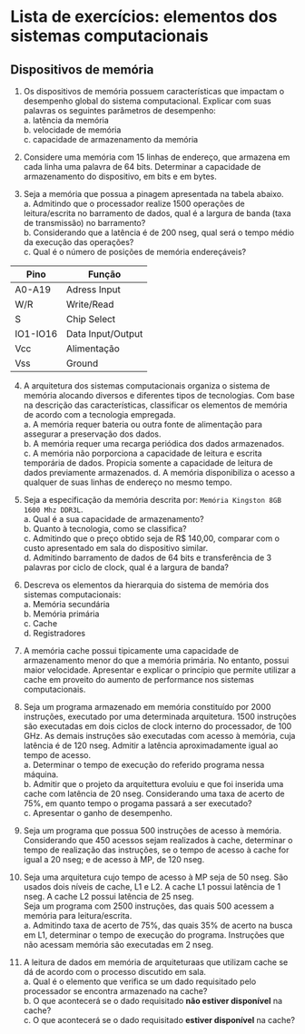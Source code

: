 # Lista de exercícios: elementos dos sistemas computacionais
## Dispositivos de memória

1. Os dispositivos de memória possuem características que impactam o desempenho global do sistema computacional.
Explicar com suas palavras os seguintes parâmetros de desempenho:  
a. latência da memória  
b. velocidade de memória  
c. capacidade de armazenamento da memória

2. Considere uma memória com 15 linhas de endereço, que armazena em cada linha uma palavra de 64 bits.
Determinar a capacidade de armazenamento do dispositivo, em bits e em bytes.

3. Seja a memória que possua a pinagem apresentada na tabela abaixo.  
a. Admitindo que o processador realize 1500 operações de leitura/escrita no barramento de dados, qual é a largura de banda
(taxa de transmissão) no barramento?   
b. Considerando que a latência é de 200 nseg, qual será o tempo médio da execução das operações?   
c. Qual é o número de posições de memória endereçáveis?  

| Pino | Função |
| ---- | ------ |
| A0-A19 | Adress Input |
| W/R | Write/Read |
| S | Chip Select |
| IO1-IO16 | Data Input/Output |
| Vcc | Alimentação |
| Vss | Ground |

4. A arquitetura dos sistemas computacionais organiza o sistema de memória alocando diversos e diferentes tipos de tecnologias.
Com base na descrição das características, classificar os elementos de memória de acordo com a tecnologia empregada.  
a. A memória requer bateria ou outra fonte de alimentação para assegurar a preservação dos dados.  
b. A memória requer uma recarga periódica dos dados armazenados.  
c. A memória não porporciona a capacidade de leitura e escrita temporária de dados. Propicia somente a capacidade de leitura de dados previamente armazenados.
d. A memória disponibiliza o acesso a qualquer de suas linhas de endereço no mesmo tempo.

5. Seja a especificação da memória descrita por: `Memória Kingston 8GB 1600 Mhz DDR3L`.  
a. Qual é a sua capacidade de armazenamento?  
b. Quanto à tecnologia, como se classifica?  
c. Admitindo que o preço obtido seja de R$ 140,00, comparar com o custo apresentado em sala do dispositivo similar.  
d. Admitindo barramento de dados de 64 bits e transferência de 3 palavras por ciclo de clock, qual é a largura de banda?  

6. Descreva os elementos da hierarquia do sistema de memória dos sistemas computacionais:  
a. Memória secundária  
b. Memória primária  
c. Cache  
d. Registradores

7. A memória cache possui tipicamente uma capacidade de armazenamento menor do que a memória primária.
No entanto, possui maior velocidade.
Apresentar e explicar o princípio que permite utilizar a cache em proveito do aumento de performance nos sistemas computacionais.

8. Seja um programa armazenado em memória constituído por 2000 instruções, executado por uma determinada arquitetura.
1500 instruções são executadas em dois ciclos de clock interno do processador, de 100 GHz.
As demais instruções são executadas com acesso à memória, cuja latência é de 120 nseg. Admitir a latência aproximadamente igual ao tempo de acesso.  
a. Determinar o tempo de execução do referido programa nessa máquina.  
b. Admitir que o projeto da arquitettura evoluiu e que foi inserida uma cache com latência de 20 nseg.
Considerando uma taxa de acerto de 75%, em quanto tempo o progama passará a ser executado?  
c. Apresentar o ganho de desempenho.  

9. Seja um programa que possua 500 instruções de acesso à memória. Considerando que 450 acessos sejam realizados à cache,
determinar o tempo de realização das instruções, se o tempo de acesso à cache for igual a 20 nseg;
e de acesso à MP, de 120 nseg.

10. Seja uma arquitetura cujo tempo de acesso à MP seja de 50 nseg. São usados dois níveis de cache, L1 e L2.
A cache L1 possui latência de 1 nseg. A cache L2 possui latência de 25 nseg.  
Seja um programa com 2500 instruções, das quais 500 acessem a memória para leitura/escrita.  
a. Admitindo taxa de acerto de 75%, das quais 35% de acerto na busca em L1, determinar o tempo de execução do programa.
Instruções que não acessam memória são executadas em 2 nseg.

11. A leitura de dados em memória de arquiteturaas que utilizam cache se dá de acordo com o processo discutido em sala.  
a. Qual é o elemento que verifica se um dado requisitado pelo processador se encontra armazenado na cache?  
b. O que acontecerá se o dado requisitado **não estiver disponível** na cache?  
c. O que acontecerá se o dado requisitado **estiver disponível** na cache?  


